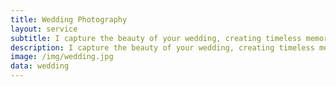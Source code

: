```yaml
---
title: Wedding Photography
layout: service
subtitle: I capture the beauty of your wedding, creating timeless memories that you'll cherish forever.
description: I capture the beauty of your wedding, creating timeless memories that you'll cherish forever.
image: /img/wedding.jpg
data: wedding
---
```


<!-- This page uses the wedding.yaml data file for content -->
